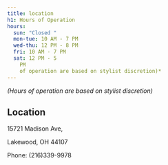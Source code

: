 ```yaml
---
title: location
h1: Hours of Operation
hours:
  sun: "Closed "
  mon-tue: 10 AM - 7 PM
  wed-thu: 12 PM - 8 PM
  fri: 10 AM - 7 PM
  sat: 12 PM - 5
    PM                                                                                                         *(Hours
    of operation are based on stylist discretion)*
---
```

*(Hours of operation are based on stylist discretion)*

## Location

15721 Madison Ave, 

Lakewood, OH 44107

Phone: (216)339-9978